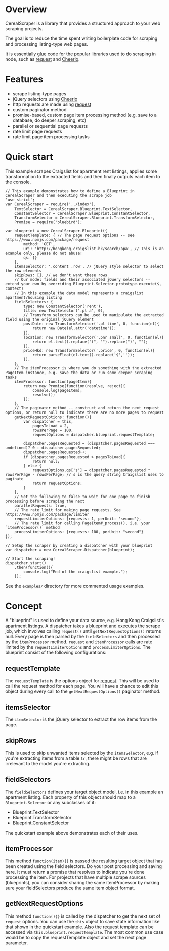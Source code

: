 # Overview

CerealScraper is a library that provides a structured approach to your web scraping projects.

The goal is to reduce the time spent writing boilerplate code for scraping and processing listing-type web pages.

It is essentially glue code for the popular libraries used to do scraping in node, such as [request](https://www.npmjs.com/package/request) and [Cheerio](https://www.npmjs.com/package/cheerio).


# Features

- scrape listing-type pages
- jQuery selectors using [Cheerio](https://www.npmjs.com/package/cheerio)
- http requests are made using [request](https://www.npmjs.com/package/request)
- custom paginator method
- promise-based, custom page item processing method (e.g. save to a database, do deeper scraping, etc)
- parallel or sequential page requests
- rate limit page requests
- rate limit page item processing tasks

# Quick start

This example scrapes Craigslist for apartment rent listings, applies some transformation to the extracted fields and then finally outputs each item to the console.

```
// This example demonstrates how to define a Blueprint in CerealScraper and then executing the scrape job
'use strict';
var CerealScraper = require('../index'),
    TextSelector = CerealScraper.Blueprint.TextSelector,
    ConstantSelector = CerealScraper.Blueprint.ConstantSelector,
    TransformSelector = CerealScraper.Blueprint.TransformSelector,
    Promise = require('bluebird');

var blueprint = new CerealScraper.Blueprint({
    requestTemplate: { // The page request options -- see https://www.npmjs.com/package/request
        method: 'GET',
        uri: 'http://hongkong.craigslist.hk/search/apa', // This is an example only, please do not abuse!
        qs: {}
    },
    itemsSelector: '.content .row', // jQuery style selector to select the row elements
    skipRows: [], // we don't want these rows
    // Our model fields and their associated jQuery selectors -- extend your own by overriding Blueprint.Selector.prototype.execute($, context)
    // In this example the data model represents a craigslist apartment/housing listing
    fieldSelectors: {
        type: new ConstantSelector('rent'),
        title: new TextSelector('.pl a', 0),
        // Transform selectors can be used to manipulate the extracted field using the original jQuery element
        postDate: new TransformSelector('.pl time', 0, function(el){
            return new Date(el.attr('datetime'));
        }),
        location: new TransformSelector('.pnr small', 0, function(el){
            return el.text().replace("(", "").replace(")", "");
        }),
        priceHkd: new TransformSelector('.price', 0, function(el){
            return parseFloat(el.text().replace('$',''));
        }),
    },
    // The itemProcessor is where you do something with the extracted PageItem instance, e.g. save the data or run some deeper scraping tasks
    itemProcessor: function(pageItem){
        return new Promise(function(resolve, reject){
            console.log(pageItem);
            resolve();
        });
    },
    // The paginator method -- construct and return the next request options, or return null to indicate there are no more pages to request
    getNextRequestOptions: function(){
        var dispatcher = this,
            pagesToLoad = 2,
            rowsPerPage = 100,
            requestOptions = dispatcher.blueprint.requestTemplate;

        dispatcher.pagesRequested = (dispatcher.pagesRequested === undefined)? 0 : dispatcher.pagesRequested;
        dispatcher.pagesRequested++;
        if (dispatcher.pagesRequested > pagesToLoad){
            return null;
        } else {
            requestOptions.qs['s'] = dispatcher.pagesRequested * rowsPerPage - rowsPerPage; // s is the query string Craigslist uses to paginate
            return requestOptions;
        }
    },
    // Set the following to false to wait for one page to finish processing before scraping the next
    parallelRequests: true,
    // The rate limit for making page requests. See https://www.npmjs.com/package/limiter
    requestLimiterOptions: {requests: 1, perUnit: 'second'},
    // The rate limit for calling PageItem#_process(), i.e. your `itemProcessor()` method
    processLimiterOptions: {requests: 100, perUnit: "second"}
});

// Setup the scraper by creating a dispatcher with your blueprint
var dispatcher = new CerealScraper.Dispatcher(blueprint);

// Start the scraping!
dispatcher.start()
    .then(function(){
        console.log("End of the craigslist example.");
    });
```

See the `examples/` directory for more commented usage examples.


# Concept

A "blueprint" is used to define your data source, e.g. Hong Kong Craigslist's apartment listings. 
A dispatcher takes a blueprint and executes the scrape job, which involves calling `request()` until `getNextRequestOptions()` returns null.
Every page is then parsed by the `fieldSelectors` and then processed by the `itemProcessor` method.
`request` and `itemProcessor` calls are rate limited by the `requestLimiterOptions` and `processLimiterOptions`. 
The blueprint consist of the following configurations:

## requestTemplate

The `requestTemplate` is the options object for [request](https://www.npmjs.com/package/request). 
This will be used to call the request method for each page. You will have a chance to edit this object during every call to the `getNextRequestOptions()` paginator method. 

## itemsSelector

The `itemSelector` is the jQuery selector to extract the row items from the page.

## skipRows

This is used to skip unwanted items selected by the `itemsSelector`, e.g. if you're extracting items from a table `tr`, there might be rows that are irrelevant to the model you're extracting.

## fieldSelectors

The `fieldSelectors` defines your target object model, i.e. in this example an apartment listing. 
Each property of this object should map to a `Blueprint.Selector` or any subclasses of it:

- Blueprint.TextSelector
- Blueprint.TransformSelector
- Blueprint.ConstantSelector

The quickstart example above demonstrates each of their uses.

## itemProcessor

This method `function(item){}` is passed the resulting target object that has been created using the field selectors. 
Do your post processing and saving here. It must return a promise that resolves to indicate you're done processing the item. 
For projects that have multiple scrape sources (blueprints), you can consider sharing the same itemProcessor by making sure your fieldSelectors produce the same item object format.  

## getNextRequestOptions

This method `function(){}` is called by the dispatcher to get the next set of `request` options. 
You can use the `this` object to save state information like that shown in the quickstart example. Also the request template can be accessed via `this.blueprint.requestTemplate`.
The most common use case would be to copy the requestTemplate object and set the next page parameter.

